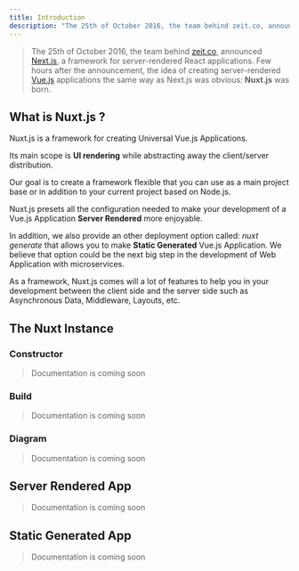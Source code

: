 ```yaml
---
title: Introduction
description: "The 25th of October 2016, the team behind zeit.co, announced Next.js, a framework for server-rendered React applications. Few hours after the announcement, the idea of creating server-rendered Vue.js applications the same way as Next.js was obvious: Nuxt.js was born."
---
```


> The 25th of October 2016, the team behind [zeit.co](https://zeit.co/), announced [Next.js](https://zeit.co/blog/next), a framework for server-rendered React applications. Few hours after the announcement, the idea of creating server-rendered [Vue.js](https://vuejs.org) applications the same way as Next.js was obvious: **Nuxt.js** was born.

## What is Nuxt.js ?

Nuxt.js is a framework for creating Universal Vue.js Applications.

Its main scope is **UI rendering** while abstracting away the client/server distribution.

Our goal is to create a framework flexible that you can use as a main project base or in addition to your current project based on Node.js.

Nuxt.js presets all the configuration needed to make your development of a Vue.js Application **Server Rendered** more enjoyable.

In addition, we also provide an other deployment option called: *nuxt generate* that allows you to make **Static Generated** Vue.js Application.
We believe that option could be the next big step in the development of Web Application with microservices.

As a framework, Nuxt.js comes will a lot of features to help you in your development between the client side and the server side such as Asynchronous Data, Middleware, Layouts, etc.

## The Nuxt Instance

### Constructor

> Documentation is coming soon

### Build

> Documentation is coming soon

### Diagram

> Documentation is coming soon

## Server Rendered App

> Documentation is coming soon

## Static Generated App

> Documentation is coming soon
